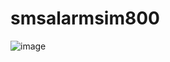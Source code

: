 # smsalarmsim800
![image](https://user-images.githubusercontent.com/53902741/66381947-567a4f80-e9cb-11e9-8b06-5e1cf1534a72.png)

